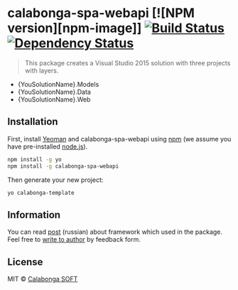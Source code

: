 # calabonga-spa-webapi [![NPM version][npm-image]] [![Build Status][travis-image]][travis-url] [![Dependency Status][daviddm-image]][daviddm-url]
> This package creates a Visual Studio 2015 solution with three projects with layers.

* {YouSolutionName}.Models
* {YouSolutionName}.Data
* {YouSolutionName}.Web

## Installation

First, install [Yeoman](http://yeoman.io) and calabonga-spa-webapi using [npm](https://www.npmjs.com/) (we assume you have pre-installed [node.js](https://nodejs.org/)).

```bash
npm install -g yo
npm install -g calabonga-spa-webapi
```

Then generate your new project:

```bash
yo calabonga-template
```

## Information
You can read [post](http://www.calabonga.net/blog/post/186) (russian) about framework which used in the package. Feel free to [write to author](http://www.calabonga.net/site/feedback) by feedback form.

## License

MIT © [Calabonga SOFT](http://www.calabonga.net)


[npm-url]: https://npmjs.org/package/calabonga-spa-webapi
[travis-image]: https://travis-ci.org/calabonga/calabonga-spa-webapi.svg?branch=master
[travis-url]: https://travis-ci.org/calabonga/calabonga-spa-webapi
[daviddm-image]: https://david-dm.org/calabonga/calabonga-spa-webapi.svg?theme=shields.io
[daviddm-url]: https://david-dm.org/calabonga/calabonga-spa-webapi
